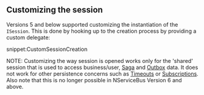 ## Customizing the session

Versions 5 and below supported customizing the instantiation of the `ISession`. This is done by hooking up to the creation process by providing a custom delegate:

snippet:CustomSessionCreation

NOTE: Customizing the way session is opened works only for the 'shared' session that is used to access business/user, [Saga](/nservicebus/sagas/) and [Outbox](/nservicebus/outbox/) data. It does not work for other persistence concerns such as [Timeouts](/nservicebus/sagas/timeouts.md) or [Subscriptions](/nservicebus/messaging/publish-subscribe/). Also note that this is no longer possible in NServiceBus Version 6 and above.